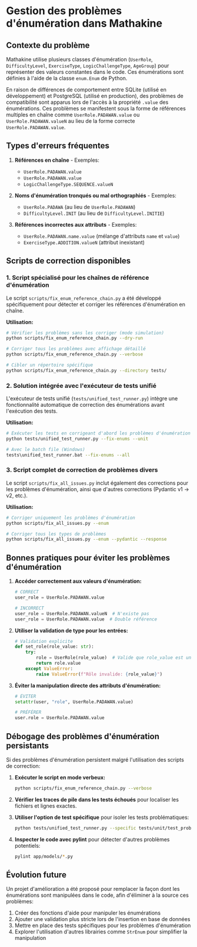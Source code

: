 # Gestion des problèmes d'énumération dans Mathakine

## Contexte du problème

Mathakine utilise plusieurs classes d'énumération (`UserRole`, `DifficultyLevel`, `ExerciseType`, `LogicChallengeType`, `AgeGroup`) pour représenter des valeurs constantes dans le code. Ces énumérations sont définies à l'aide de la classe `enum.Enum` de Python.

En raison de différences de comportement entre SQLite (utilisé en développement) et PostgreSQL (utilisé en production), des problèmes de compatibilité sont apparus lors de l'accès à la propriété `.value` des énumérations. Ces problèmes se manifestent sous la forme de références multiples en chaîne comme `UserRole.PADAWAN.value` ou `UserRole.PADAWAN.valueN` au lieu de la forme correcte `UserRole.PADAWAN.value`.

## Types d'erreurs fréquentes

1. **Références en chaîne** - Exemples:
   - `UserRole.PADAWAN.value`
   - `UserRole.PADAWAN.value`
   - `LogicChallengeType.SEQUENCE.valueN`

2. **Noms d'énumération tronqués ou mal orthographiés** - Exemples:
   - `UserRole.PADAWA` (au lieu de `UserRole.PADAWAN`)
   - `DifficultyLevel.INIT` (au lieu de `DifficultyLevel.INITIE`)

3. **Références incorrectes aux attributs** - Exemples:
   - `UserRole.PADAWAN.name.value` (mélange d'attributs `name` et `value`)
   - `ExerciseType.ADDITION.valueN` (attribut inexistant)

## Scripts de correction disponibles

### 1. Script spécialisé pour les chaînes de référence d'énumération

Le script `scripts/fix_enum_reference_chain.py` a été développé spécifiquement pour détecter et corriger les références d'énumération en chaîne.

**Utilisation:**
```bash
# Vérifier les problèmes sans les corriger (mode simulation)
python scripts/fix_enum_reference_chain.py --dry-run

# Corriger tous les problèmes avec affichage détaillé
python scripts/fix_enum_reference_chain.py --verbose

# Cibler un répertoire spécifique
python scripts/fix_enum_reference_chain.py --directory tests/
```

### 2. Solution intégrée avec l'exécuteur de tests unifié

L'exécuteur de tests unifié (`tests/unified_test_runner.py`) intègre une fonctionnalité automatique de correction des énumérations avant l'exécution des tests.

**Utilisation:**
```bash
# Exécuter les tests en corrigeant d'abord les problèmes d'énumération
python tests/unified_test_runner.py --fix-enums --unit

# Avec le batch file (Windows)
tests\unified_test_runner.bat --fix-enums --all
```

### 3. Script complet de correction de problèmes divers

Le script `scripts/fix_all_issues.py` inclut également des corrections pour les problèmes d'énumération, ainsi que d'autres corrections (Pydantic v1 → v2, etc.).

**Utilisation:**
```bash
# Corriger uniquement les problèmes d'énumération
python scripts/fix_all_issues.py --enum

# Corriger tous les types de problèmes
python scripts/fix_all_issues.py --enum --pydantic --response
```

## Bonnes pratiques pour éviter les problèmes d'énumération

1. **Accéder correctement aux valeurs d'énumération:**
   ```python
   # CORRECT
   user_role = UserRole.PADAWAN.value
   
   # INCORRECT
   user_role = UserRole.PADAWAN.valueN  # N'existe pas
   user_role = UserRole.PADAWAN.value  # Double référence
   ```

2. **Utiliser la validation de type pour les entrées:**
   ```python
   # Validation explicite
   def set_role(role_value: str):
       try:
           role = UserRole(role_value)  # Valide que role_value est une valeur d'énumération valide
           return role.value
       except ValueError:
           raise ValueError(f"Rôle invalide: {role_value}")
   ```

3. **Éviter la manipulation directe des attributs d'énumération:**
   ```python
   # ÉVITER
   setattr(user, "role", UserRole.PADAWAN.value)
   
   # PRÉFÉRER
   user.role = UserRole.PADAWAN.value
   ```

## Débogage des problèmes d'énumération persistants

Si des problèmes d'énumération persistent malgré l'utilisation des scripts de correction:

1. **Exécuter le script en mode verbeux:**
   ```bash
   python scripts/fix_enum_reference_chain.py --verbose
   ```

2. **Vérifier les traces de pile dans les tests échoués** pour localiser les fichiers et lignes exactes.

3. **Utiliser l'option de test spécifique** pour isoler les tests problématiques:
   ```bash
   python tests/unified_test_runner.py --specific tests/unit/test_problematique.py --verbose
   ```

4. **Inspecter le code avec pylint** pour détecter d'autres problèmes potentiels:
   ```bash
   pylint app/models/*.py
   ```

## Évolution future

Un projet d'amélioration a été proposé pour remplacer la façon dont les énumérations sont manipulées dans le code, afin d'éliminer à la source ces problèmes:

1. Créer des fonctions d'aide pour manipuler les énumérations
2. Ajouter une validation plus stricte lors de l'insertion en base de données
3. Mettre en place des tests spécifiques pour les problèmes d'énumération
4. Explorer l'utilisation d'autres librairies comme `StrEnum` pour simplifier la manipulation 